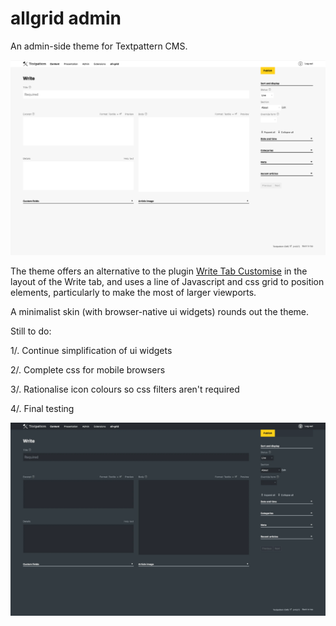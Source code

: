 # allgrid admin

An admin-side theme for Textpattern CMS.

![allgrid admin](allgrid-admin.webp)

The theme offers an alternative to the plugin [Write Tab Customise](https://github.com/jools-r/bot_wtc) in the layout of the Write tab, and uses a line of Javascript and css grid to position elements, particularly to make the most of larger viewports.

A minimalist skin (with browser-native ui widgets) rounds out the theme.

Still to do:

1/. Continue simplification of ui widgets

2/. Complete css for mobile browsers

3/. Rationalise icon colours so css filters aren't required

4/. Final testing

![allgrid admin Dark Mode](allgrid-admin-dark-mode.webp)
